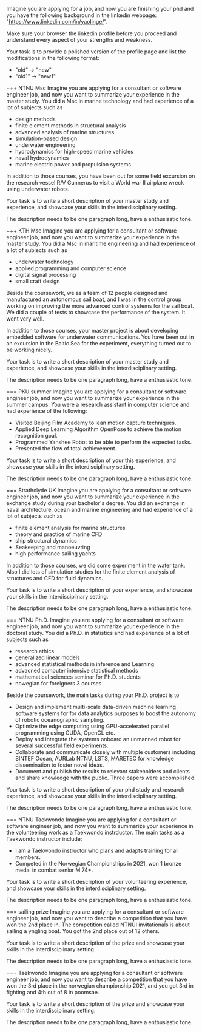 

Imagine you are applying for a job, and now you are finishing your phd and you have the following background in the linkedin webpage: "https://www.linkedin.com/in/yaolinge/".

Make sure your browser the linkedin profile before you proceed and understand every aspect of your strengths and weakness.

Your task is to provide a polished version of the profile page and list the modifications in the following format:
* "old" -> "new"
* "old1" -> "new1"




+++ NTNU Msc
Imagine you are applying for a consultant or software engineer job, and now you want to summarize your experience in the master study. You did a Msc in marine technology and had experience of a lot of subjects such as
- design methods
- finite element methods in structural analysis
- advanced analysis of marine structures
- simulation-based design
- underwater engineering
- hydrodynamics for high-speed marine vehicles
- naval hydrodynamics
- marine electric power and propulsion systems

In addition to those courses, you have been out for some field excursion on the research vessel R/V Gunnerus to visit a World war II airplane wreck using underwater robots.

Your task is to write a short description of your master study and experience, and showcase your skills in the interdisciplinary setting.

The description needs to be one paragraph long, have a enthusiastic tone.


+++ KTH Msc
Imagine you are applying for a consultant or software engineer job, and now you want to summarize your experience in the master study. You did a Msc in maritime engineering and had experience of a lot of subjects such as
- underwater technology
- applied programming and computer science
- digital signal processing
- small craft design

Beside the coursework, we as a team of 12 people designed and manufactured an autonomous sail boat, and I was in the control group working on improving the more advanced control systems for the sail boat. We did a couple of tests to showcase the performance of the system. It went very well.

In addition to those courses, your master project is about developing embedded software for underwater communications. You have been out in an excursion in the Baltic Sea for the experiment, everything turned out to be working nicely.

Your task is to write a short description of your master study and experience, and showcase your skills in the interdisciplinary setting.

The description needs to be one paragraph long, have a enthusiastic tone.


=== PKU summer
Imagine you are applying for a consultant or software engineer job, and now you want to summarize your experience in the summer campus. You were a research assistant in computer science and had experience of the following:
- Visited Beijing Film Academy to lean motion capture techniques.
- Applied Deep Learning Algorithm OpenPose to achieve the motion recognition goal.
- Programmed Yanshee Robot to be able to perform the expected tasks.
- Presented the flow of total achievement.

Your task is to write a short description of your this experience, and showcase your skills in the interdisciplinary setting.

The description needs to be one paragraph long, have a enthusiastic tone.

=== Strathclyde UK
Imagine you are applying for a consultant or software engineer job, and now you want to summarize your experience in the exchange study during your bachelor's degree. You did an exchange in naval architecture, ocean and marine engineering and had experience of a lot of subjects such as
- finite element analysis for marine structures
- theory and practice of marine CFD
- ship structural dynamics
- Seakeeping and manoeuvring
- high performance sailing yachts

In addition to those courses, we did some experiment in the water tank. Also I did lots of simulation studies for the finite element analysis of structures and CFD for fluid dynamics.

Your task is to write a short description of your experience, and showcase your skills in the interdisciplinary setting.

The description needs to be one paragraph long, have a enthusiastic tone.


=== NTNU Ph.D.
Imagine you are applying for a consultant or software engineer job, and now you want to summarize your experience in the doctoral study. You did a Ph.D. in statistics and had experience of a lot of subjects such as
- research ethics
- generalized linear models
- advanced statistical methods in inference and Learning
- advacned computer intensive statistical methods
- mathematical sciences seminar for Ph.D. students
- nowegian for foreigners 3 courses

Beside the coursework, the main tasks during your Ph.D. project is to
- Design and implement multi-scale data-driven machine learning software systems for for data analytics purposes to boost the autonomy of robotic oceanographic sampling.
- Optimize the edge computing using GPU-accelerated parallel programming using CUDA, OpenCL etc.
- Deploy and integrate the systems onboard an unmanned robot for several successful field experiments.
- Collaborate and communicate closely with multiple customers including SINTEF Ocean, AURLab NTNU, LSTS, MARETEC for knowledge dissemination to foster novel ideas.
- Document and publish the results to relevant stakeholders and clients and share knowledge with the public. Three papers were accomplished.

Your task is to write a short description of your phd study and research experience, and showcase your skills in the interdisciplinary setting.

The description needs to be one paragraph long, have a enthusiastic tone.


=== NTNU Taekwondo
Imagine you are applying for a consultant or software engineer job, and now you want to summarize your experience in the volunteering work as a Taekwondo instrductor. The main tasks as a Taekwondo instructor include:
- I am a Taekwondo instructor who plans and adapts training for all members.
- Competed in the Norwegian Championships in 2021, won 1 bronze medal in combat senior M 74+.

Your task is to write a short description of your volunteering experience, and showcase your skills in the interdisciplinary setting.

The description needs to be one paragraph long, have a enthusiastic tone.


=== sailing prize
Imagine you are applying for a consultant or software engineer job, and now you want to describe a competition that you have won the 2nd place in. The competition called NTNUI invitationals is about sailing a yngling boat. You got the 2nd place out of 12 others.

Your task is to write a short description of the prize and showcase your skills in the interdisciplinary setting.

The description needs to be one paragraph long, have a enthusiastic tone.


=== Taekwondo
Imagine you are applying for a consultant or software engineer job, and now you want to describe a competition that you have won the 3rd place in the norwegian championship 2021, and you got 3rd in fighting and 4th out of 8 in poomsae. 

Your task is to write a short description of the prize and showcase your skills in the interdisciplinary setting.

The description needs to be one paragraph long, have a enthusiastic tone.
